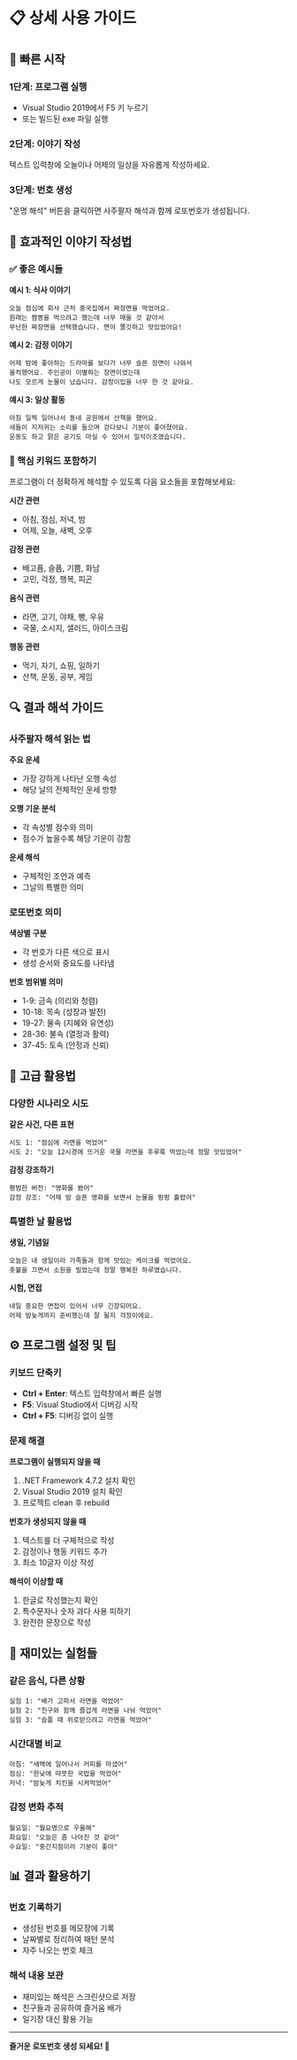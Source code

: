 # 📋 상세 사용 가이드

## 🚀 빠른 시작

### 1단계: 프로그램 실행
- Visual Studio 2019에서 F5 키 누르기
- 또는 빌드된 exe 파일 실행

### 2단계: 이야기 작성
텍스트 입력창에 오늘이나 어제의 일상을 자유롭게 작성하세요.

### 3단계: 번호 생성
"운명 해석" 버튼을 클릭하면 사주팔자 해석과 함께 로또번호가 생성됩니다.

## 📖 효과적인 이야기 작성법

### ✅ 좋은 예시들

**예시 1: 식사 이야기**
```
오늘 점심에 회사 근처 중국집에서 짜장면을 먹었어요. 
원래는 짬뽕을 먹으려고 했는데 너무 매울 것 같아서 
무난한 짜장면을 선택했습니다. 면이 쫄깃하고 맛있었어요!
```

**예시 2: 감정 이야기**
```
어제 밤에 좋아하는 드라마를 보다가 너무 슬픈 장면이 나와서 
울컥했어요. 주인공이 이별하는 장면이었는데 
나도 모르게 눈물이 났습니다. 감정이입을 너무 한 것 같아요.
```

**예시 3: 일상 활동**
```
아침 일찍 일어나서 동네 공원에서 산책을 했어요. 
새들이 지저귀는 소리를 들으며 걷다보니 기분이 좋아졌어요. 
운동도 하고 맑은 공기도 마실 수 있어서 일석이조였습니다.
```

### 🎯 핵심 키워드 포함하기

프로그램이 더 정확하게 해석할 수 있도록 다음 요소들을 포함해보세요:

**시간 관련**
- 아침, 점심, 저녁, 밤
- 어제, 오늘, 새벽, 오후

**감정 관련**
- 배고픔, 슬픔, 기쁨, 화남
- 고민, 걱정, 행복, 피곤

**음식 관련**
- 라면, 고기, 야채, 빵, 우유
- 국물, 소시지, 샐러드, 아이스크림

**행동 관련**
- 먹기, 자기, 쇼핑, 일하기
- 산책, 운동, 공부, 게임

## 🔍 결과 해석 가이드

### 사주팔자 해석 읽는 법

**주요 운세**
- 가장 강하게 나타난 오행 속성
- 해당 날의 전체적인 운세 방향

**오행 기운 분석**
- 각 속성별 점수와 의미
- 점수가 높을수록 해당 기운이 강함

**운세 해석**
- 구체적인 조언과 예측
- 그날의 특별한 의미

### 로또번호 의미

**색상별 구분**
- 각 번호가 다른 색으로 표시
- 생성 순서와 중요도를 나타냄

**번호 범위별 의미**
- 1-9: 금속 (의리와 청렴)
- 10-18: 목속 (성장과 발전)
- 19-27: 물속 (지혜와 유연성)
- 28-36: 불속 (열정과 활력)
- 37-45: 토속 (안정과 신뢰)

## 🎲 고급 활용법

### 다양한 시나리오 시도

**같은 사건, 다른 표현**
```
시도 1: "점심에 라면을 먹었어"
시도 2: "오늘 12시경에 뜨거운 국물 라면을 후루룩 먹었는데 정말 맛있었어"
```

**감정 강조하기**
```
평범한 버전: "영화를 봤어"
감정 강조: "어제 밤 슬픈 영화를 보면서 눈물을 펑펑 흘렸어"
```

### 특별한 날 활용법

**생일, 기념일**
```
오늘은 내 생일이라 가족들과 함께 맛있는 케이크를 먹었어요. 
촛불을 끄면서 소원을 빌었는데 정말 행복한 하루였습니다.
```

**시험, 면접**
```
내일 중요한 면접이 있어서 너무 긴장되어요. 
어제 밤늦게까지 준비했는데 잘 될지 걱정이에요.
```

## ⚙️ 프로그램 설정 및 팁

### 키보드 단축키
- **Ctrl + Enter**: 텍스트 입력창에서 빠른 실행
- **F5**: Visual Studio에서 디버깅 시작
- **Ctrl + F5**: 디버깅 없이 실행

### 문제 해결

**프로그램이 실행되지 않을 때**
1. .NET Framework 4.7.2 설치 확인
2. Visual Studio 2019 설치 확인
3. 프로젝트 clean 후 rebuild

**번호가 생성되지 않을 때**
1. 텍스트를 더 구체적으로 작성
2. 감정이나 행동 키워드 추가
3. 최소 10글자 이상 작성

**해석이 이상할 때**
1. 한글로 작성했는지 확인
2. 특수문자나 숫자 과다 사용 피하기
3. 완전한 문장으로 작성

## 🎪 재미있는 실험들

### 같은 음식, 다른 상황
```
실험 1: "배가 고파서 라면을 먹었어"
실험 2: "친구와 함께 즐겁게 라면을 나눠 먹었어"
실험 3: "슬플 때 위로받으려고 라면을 먹었어"
```

### 시간대별 비교
```
아침: "새벽에 일어나서 커피를 마셨어"
점심: "한낮에 따뜻한 국밥을 먹었어"
저녁: "밤늦게 치킨을 시켜먹었어"
```

### 감정 변화 추적
```
월요일: "월요병으로 우울해"
화요일: "오늘은 좀 나아진 것 같아"
수요일: "중간지점이라 기분이 좋아"
```

## 📊 결과 활용하기

### 번호 기록하기
- 생성된 번호를 메모장에 기록
- 날짜별로 정리하여 패턴 분석
- 자주 나오는 번호 체크

### 해석 내용 보관
- 재미있는 해석은 스크린샷으로 저장
- 친구들과 공유하여 즐거움 배가
- 일기장 대신 활용 가능

---

**즐거운 로또번호 생성 되세요! 🎉**